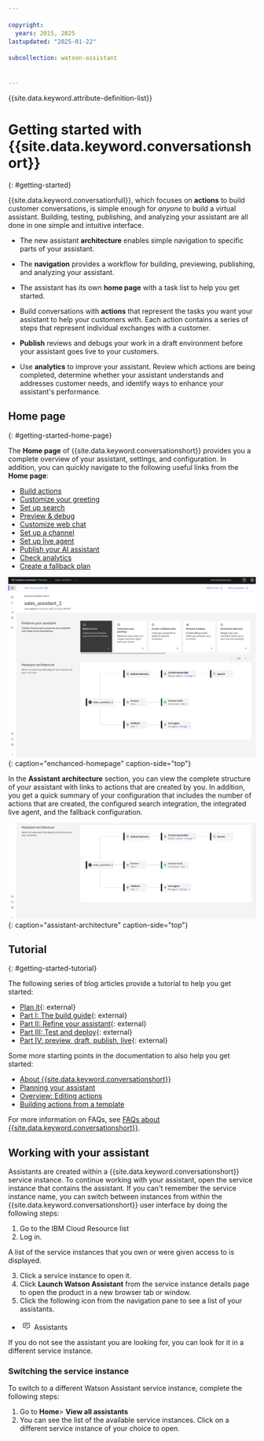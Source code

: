 ```yaml
---

copyright:
  years: 2015, 2025
lastupdated: "2025-01-22"

subcollection: watson-assistant


---
```


{{site.data.keyword.attribute-definition-list}}

# Getting started with {{site.data.keyword.conversationshort}}
{: #getting-started}

{{site.data.keyword.conversationfull}}, which focuses on **actions** to build customer conversations, is simple enough for *anyone* to build a virtual assistant. Building, testing, publishing, and analyzing your assistant are all done in one simple and intuitive interface.

- The new assistant **architecture** enables simple navigation to specific parts of your assistant.

- The **navigation** provides a workflow for building, previewing, publishing, and analyzing your assistant. 

- The assistant has its own **home page** with a task list to help you get started.

- Build conversations with **actions** that represent the tasks you want your assistant to help your customers with. Each action contains a series of steps that represent individual exchanges with a customer.

- **Publish** reviews and debugs your work in a draft environment before your assistant goes live to your customers.

- Use **analytics** to improve your assistant. Review which actions are being completed, determine whether your assistant understands and addresses customer needs, and identify ways to enhance your assistant's performance.

## Home page
{: #getting-started-home-page}

The **Home page** of {{site.data.keyword.conversationshort}} provides you a complete overview of your assistant, settings, and configuration. In addition, you can quickly navigate to the following useful links from the **Home page**:

- [Build actions](/docs/watson-assistant?topic=watson-assistant-build-actions-overview)
- [Customize your greeting](/docs/watson-assistant?topic=watson-assistant-start-conversation)
- [Set up search](/docs/watson-assistant?topic=watson-assistant-conversational-search)
- [Preview & debug](/docs/watson-assistant?topic=watson-assistant-call-extension)
- [Customize web chat](/docs/watson-assistant?topic=watson-assistant-web-chat-config)
- [Set up a channel](/docs/watson-assistant?topic=watson-assistant-deploy-integration-add)
- [Set up live agent](/docs/watson-assistant?topic=watson-assistant-human-agent)
- [Publish your AI assistant](/docs/watson-assistant?topic=watson-assistant-publish-overview)
- [Check analytics](/docs/watson-assistant?topic=watson-assistant-analytics-overview)
- [Create a fallback plan](/docs/watson-assistant?topic=watson-assistant-dynamic-options)

![Enhanced home page](images/about-enhanced-homepage.png){: caption="enchanced-homepage" caption-side="top"}

In the **Assistant architecture** section, you can view the complete structure of your assistant with links to actions that are created by you. In addition, you get a quick summary of your configuration that includes the number of actions that are created, the configured search integration, the integrated live agent, and the fallback configuration. 

![Assistant architecture](images/about-assistant-architecture.png){: caption="assistant-architecture" caption-side="top"}

## Tutorial
{: #getting-started-tutorial}

The following series of blog articles provide a tutorial to help you get started:

- [Plan it](https://www.ibm.com/products/blog/getting-started-with-the-new-watson-assistant-plan-it){: external}
- [Part I: The build guide](https://www.ibm.com/products/tutorials/getting-started-with-the-new-watson-assistant-part-i-the-build-guide){: external}
- [Part II: Refine your assistant](https://www.ibm.com/products/tutorials/getting-started-with-the-new-watson-assistant-part-ii-refine-your-assistant){: external}
- [Part III: Test and deploy](https://www.ibm.com/products/tutorials/getting-started-with-the-new-watson-assistant-part-iii-test-and-deploy){: external}
- [Part IV: preview, draft, publish, live](https://www.ibm.com/products/tutorials/getting-started-with-the-new-watson-assistant-part-iv-preview-draft-publish-live){: external}

Some more starting points in the documentation to also help you get started:
- [About {{site.data.keyword.conversationshort}}](/docs/watson-assistant?topic=watson-assistant-about)
- [Planning your assistant](/docs/watson-assistant?topic=watson-assistant-plan-assistant)
- [Overview: Editing actions](/docs/watson-assistant?topic=watson-assistant-build-actions-overview)
- [Building actions from a template](/docs/watson-assistant?topic=watson-assistant-actions-templates)

For more information on FAQs, see [FAQs about {{site.data.keyword.conversationshort}}](/docs/watson-assistant?topic=watson-assistant-watson-assistant-faqs#faqs-new-experience).

## Working with your assistant

Assistants are created within a {{site.data.keyword.conversationshort}} service instance. To continue working with your assistant, open the service instance that contains the assistant. If you can't remember the service instance name, you can switch between instances from within the {{site.data.keyword.conversationshort}} user interface by doing the following steps:

1.  Go to the IBM Cloud Resource list
1.  Log in.

A list of the service instances that you own or were given access to is displayed.

3.  Click a service instance to open it.
1.  Click **Launch Watson Assistant** from the service instance details page to open the product in a new browser tab or window.
1.  Click the following icon from the navigation pane to see a list of your assistants.

   - ![Nav icon](images/nav-ass-icon.png) Assistants

If you do not see the assistant you are looking for, you can look for it in a different service instance.

### Switching the service instance

To switch to a different Watson Assistant service instance, complete the following steps:

1.  Go to **Home**> **View all assistants**
1.  You can see the list of the available service instances. Click on a different service instance of your choice to open.

